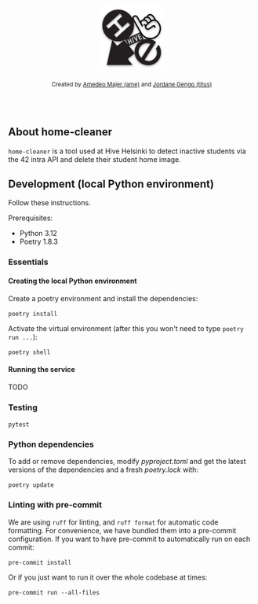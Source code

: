 <p align="center">
    <a href="https://www.hive.fi/" target="_blank">
        <img src="https://github.com/hivehelsinki/.github/blob/main/assets/logo.png?raw=true" width="128" alt="Hive logo" />
    </a>
</p>

<p align="center">
  <sub>Created by <a href="https://github.com/amedeomajer">Amedeo Majer (ame)</a> and <a href="https://github.com/jgengo">Jordane Gengo (titus)</a></sub>
</p>

<br><br>

## About home-cleaner

`home-cleaner` is a tool used at Hive Helsinki to detect inactive students via the 42 intra API and delete their student home image.


## Development (local Python environment)
Follow these instructions.

Prerequisites:
* Python 3.12
* Poetry 1.8.3

### Essentials

#### Creating the local Python environment
Create a poetry environment and install the dependencies:
```
poetry install
```

Activate the virtual environment (after this you won't need to type `poetry run ...`):
```
poetry shell
```

#### Running the service

TODO

### Testing
```
pytest
```

### Python dependencies
To add or remove dependencies, modify _pyproject.toml_ and get the latest versions of the dependencies and a fresh _poetry.lock_ with:
```
poetry update
```

### Linting with pre-commit
We are using `ruff` for linting, and `ruff format` for automatic code formatting.
For convenience, we have bundled them into a pre-commit configuration.
If you want to have pre-commit to automatically run on each commit:
```
pre-commit install
```

Or if you just want to run it over the whole codebase at times:
```
pre-commit run --all-files
```